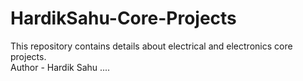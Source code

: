 # HardikSahu-Core-Projects
This repository contains details about electrical and electronics core projects.<br>
Author - Hardik Sahu
....
